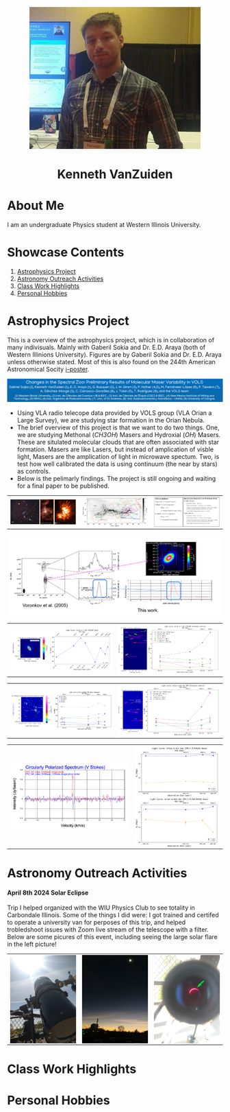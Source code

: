 <div align="center">
<img alt="Picture" src="images/pic1.jpg" width="400" />
</div>
<h1 align="center">
Kenneth VanZuiden
</h1>


# About Me

I am an undergraduate Physics student at Western Illinois University.


# Showcase Contents

1. [Astrophysics Project](#Astrophysics-Project)
2. [Astronomy Outreach Activities](#Astronomy-Outreach-Activities)
3. [Class Work Highlights](#Class-Work-Highlights)
4. [Personal Hobbies](#Personal-Hobbies)


# Astrophysics Project

This is a overview of the astrophysics project, which is in collaboration of many indivisuals. Mainly with Gaberil Sokia and Dr. E.D. Araya (both of Western Illinions University). Figures are by Gaberil Sokia and Dr. E.D. Araya unless otherwise stated. Most of this is also found on the 244th American Astronomical Socity [i-poster](https://aas244-aas.ipostersessions.com/default.aspx?s=47-44-56-F3-2D-07-04-0F-ED-65-7E-DA-6A-68-65-29&guestview=true).

<div align="center">
<img alt="Picture" src="images/p0.PNG" width="1000" />
</div>

- Using VLA radio telecope data provided by VOLS group (VLA Orian a Large Survey), we are studying star formation in the Orian Nebula.
- The brief overview of this project is that we want to do two things. One, we are studying Methonal (*CH3OH*) Masers and Hydroxial (*OH*) Masers. These are situlated molecular clouds that are often associated with star formation. Masers are like Lasers, but instead of amplication of visble light, Masers are the amplication of light in microwave spectum. Two, is test how well calibrated the data is using continuum (the near by stars) as controls. 
- Below is the pelimarly findings. The project is still ongoing and waiting for a final paper to be published.

<table width="100%" border="0">
  <tr>    
  <td><img src="images/p1.png" alt="" align="left" /></td>
  <td><img src="images/p2.png" alt="" align="center" /></td>
  <td><img src="images/p4.png" alt="" align="right"/></td>
  </tr>
</table>

<div align="center">
<img alt="Picture" src="images/p3.png" width="1000" />
</div>

<table width="100%" border="0">
  <tr>    
  <td><img src="images/p8.png" alt="" align="left" /></td>
  <td><img src="images/p9.png" alt="" align="right"/></td>
  </tr>
</table>

<table width="100%" border="0">
  <tr>    
  <td><img src="images/p6.png" alt="" align="left" /></td>
  <td><img src="images/p7.png" alt="" align="right"/></td>
  </tr>
</table>

<table width="100%" border="0">
  <tr>    
  <td><img src="images/p10.png" alt="" align="left" /></td>
  <td><img src="images/p11.png" alt="" align="right"/></td>
  </tr>
</table>



# Astronomy Outreach Activities
#### April 8th 2024 Solar Eclipse 
Trip I helped organized with the WIU Physics Club to see totality in Carbondale Illinois. Some of the things I did were: I got trained and certifed to operate a university van for perposes of this trip, and helped trobledshoot issues with Zoom live stream of the telescope with a filter. Below are some picures of this event, including seeing the large solar flare in the left picture!
<table width="100%" border="0">
  <tr>    
  <td><img src="images/eclipse2.jpg" alt="" align="left" /></td>
  <td><img src="images/eclipse1.jpg" alt="" align="center" /></td>
  <td><img src="images/eclipse3.jpg" alt="" align="right"/></td>
  </tr>
</table>

# Class Work Highlights

# Personal Hobbies

